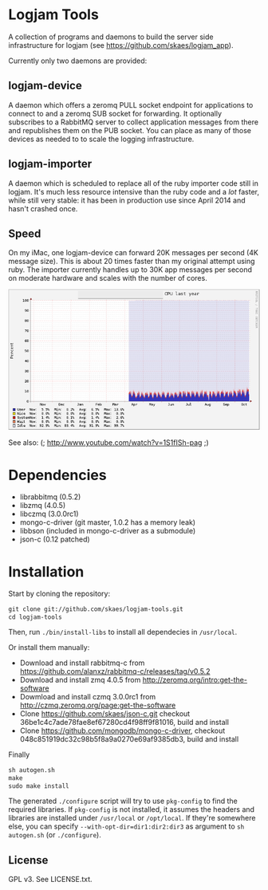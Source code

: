 # Logjam Tools

A collection of programs and daemons to build the server side
infrastructure for logjam (see https://github.com/skaes/logjam_app).

Currently only two daemons are provided:

## logjam-device

A daemon which offers a zeromq PULL socket endpoint for applications
to connect to and a zeromq SUB socket for forwarding. It optionally
subscribes to a RabbitMQ server to collect application messages from
there and republishes them on the PUB socket. You can place as many of
those devices as needed to to scale the logging infrastructure.

## logjam-importer

A daemon which is scheduled to replace all of the ruby importer code
still in logjam. It's much less resource intensive than the ruby code
and a _lot_ faster, while still very stable: it has been in production
use since April 2014 and hasn't crashed once.

## Speed

On my iMac, one logjam-device can forward 20K messages per second (4K
message size). This is about 20 times faster than my original attempt
using ruby. The importer currently handles up to 30K app messages per
second on moderate hardware and scales with the number of cores.

![CPU Usage Graph](doc/logjam-importer-cpu-usage.png)

See also: (; http://www.youtube.com/watch?v=1S1fISh-pag ;)


# Dependencies

* librabbitmq (0.5.2)
* libzmq (4.0.5)
* libczmq (3.0.0rc1)
* mongo-c-driver (git master, 1.0.2 has a memory leak)
* libbson (included in mongo-c-driver as a submodule)
* json-c (0.12 patched)

# Installation

Start by cloning the repository:
```
git clone git://github.com/skaes/logjam-tools.git
cd logjam-tools
```

Then, run `./bin/install-libs` to install all dependecies in `/usr/local`.

Or install them manually:
* Download and install rabbitmq-c from https://github.com/alanxz/rabbitmq-c/releases/tag/v0.5.2
* Download and install zmq 4.0.5 from http://zeromq.org/intro:get-the-software
* Dowmload and install czmq 3.0.0rc1 from http://czmq.zeromq.org/page:get-the-software
* Clone https://github.com/skaes/json-c.git checkout
  36be1c4c7ade78fae8ef67280cd4f98ff9f81016, build and install
* Clone https://github.com/mongodb/mongo-c-driver, checkout
  048c851919dc32c98b5f8a9a0270e69af9385db3, build and install


Finally
```
sh autogen.sh
make
sudo make install
```

The generated `./configure` script will try to use `pkg-config` to find the
required libraries. If `pkg-config` is not installed, it assumes the
headers and libraries are installed under `/usr/local` or
`/opt/local`. If they're somewhere else, you can specify
`--with-opt-dir=dir1:dir2:dir3` as argument to `sh autogen.sh` (or
`./configure`).


## License

GPL v3. See LICENSE.txt.
